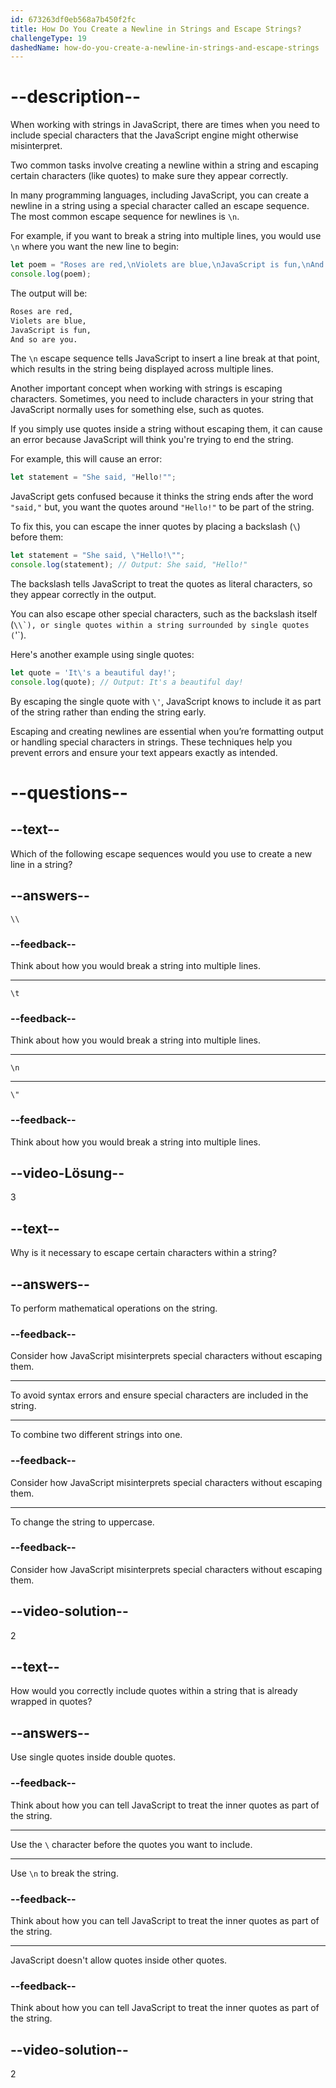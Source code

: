 ```yaml
---
id: 673263df0eb568a7b450f2fc
title: How Do You Create a Newline in Strings and Escape Strings?
challengeType: 19
dashedName: how-do-you-create-a-newline-in-strings-and-escape-strings
---
```


# --description--

When working with strings in JavaScript, there are times when you need to include special characters that the JavaScript engine might otherwise misinterpret.

Two common tasks involve creating a newline within a string and escaping certain characters (like quotes) to make sure they appear correctly.

In many programming languages, including JavaScript, you can create a newline in a string using a special character called an escape sequence. The most common escape sequence for newlines is `\n`.

For example, if you want to break a string into multiple lines, you would use `\n` where you want the new line to begin:

```js
let poem = "Roses are red,\nViolets are blue,\nJavaScript is fun,\nAnd so are you.";
console.log(poem);
```

The output will be:

```md
Roses are red,
Violets are blue,
JavaScript is fun,
And so are you.
```

The `\n` escape sequence tells JavaScript to insert a line break at that point, which results in the string being displayed across multiple lines.

Another important concept when working with strings is escaping characters. Sometimes, you need to include characters in your string that JavaScript normally uses for something else, such as quotes.

If you simply use quotes inside a string without escaping them, it can cause an error because JavaScript will think you're trying to end the string.

For example, this will cause an error:

```js
let statement = "She said, "Hello!"";
```

JavaScript gets confused because it thinks the string ends after the word `"said,"` but, you want the quotes around `"Hello!"` to be part of the string.

To fix this, you can escape the inner quotes by placing a backslash (`\`) before them:

```js
let statement = "She said, \"Hello!\"";
console.log(statement); // Output: She said, "Hello!"
```

The backslash tells JavaScript to treat the quotes as literal characters, so they appear correctly in the output.

You can also escape other special characters, such as the backslash itself (``\\`), or single quotes within a string surrounded by single quotes (``\'`).

Here's another example using single quotes:

```js
let quote = 'It\'s a beautiful day!';
console.log(quote); // Output: It's a beautiful day!
```

By escaping the single quote with `\'`, JavaScript knows to include it as part of the string rather than ending the string early.

Escaping and creating newlines are essential when you’re formatting output or handling special characters in strings. These techniques help you prevent errors and ensure your text appears exactly as intended.

# --questions--

## --text--

Which of the following escape sequences would you use to create a new line in a string?

## --answers--

`\\`

### --feedback--

Think about how you would break a string into multiple lines.

---

`\t`

### --feedback--

Think about how you would break a string into multiple lines.

---

`\n`

---

`\"`

### --feedback--

Think about how you would break a string into multiple lines.

## --video-Lösung--

3

## --text--

Why is it necessary to escape certain characters within a string?

## --answers--

To perform mathematical operations on the string.

### --feedback--

Consider how JavaScript misinterprets special characters without escaping them.

---

To avoid syntax errors and ensure special characters are included in the string.

---

To combine two different strings into one.

### --feedback--

Consider how JavaScript misinterprets special characters without escaping them.

---

To change the string to uppercase.

### --feedback--

Consider how JavaScript misinterprets special characters without escaping them.

## --video-solution--

2

## --text--

How would you correctly include quotes within a string that is already wrapped in quotes?

## --answers--

Use single quotes inside double quotes.

### --feedback--

Think about how you can tell JavaScript to treat the inner quotes as part of the string.

---

Use the `\` character before the quotes you want to include.

---

Use `\n` to break the string.

### --feedback--

Think about how you can tell JavaScript to treat the inner quotes as part of the string.

---

JavaScript doesn't allow quotes inside other quotes.

### --feedback--

Think about how you can tell JavaScript to treat the inner quotes as part of the string.

## --video-solution--

2

